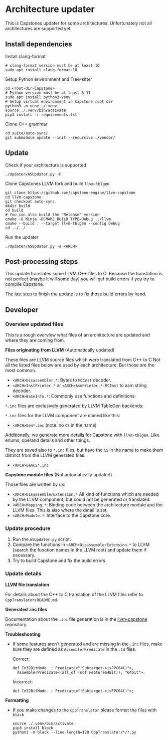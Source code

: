 # Architecture updater

This is Capstones updater for some architectures.
Unfortunately not all architectures are supported yet.

## Install dependencies

Install clang-format

```
# clang-format version must be at least 16
sudo apt install clang-format-18
```

Setup Python environment and Tree-sitter

```
cd <root-dir-Capstone>
# Python version must be at least 3.11
sudo apt install python3-venv
# Setup virtual environment in Capstone root dir
python3 -m venv ./.venv
source ./.venv/bin/activate
pip3 install -r requirements.txt
```

Clone C++ grammar

```
cd suite/auto-sync/
git submodule update --init --recursive ./vendor/
```

## Update

Check if your architecture is supported.

```
./Updater/ASUpdater.py -h
```

Clone Capstones LLVM fork and build `llvm-tblgen`

```
git clone https://github.com/capstone-engine/llvm-capstone
cd llvm-capstone
git checkout auto-sync
mkdir build
cd build
# You can also build the "Release" version
cmake -G Ninja -DCMAKE_BUILD_TYPE=Debug ../llvm
cmake --build . --target llvm-tblgen --config Debug
cd ../../
```

Run the updater

```
./Updater/ASUpdater.py -a <ARCH>
```

## Post-processing steps

This update translates some LLVM C++ files to C.
Because the translation is not perfect (maybe it will some day)
you will get build errors if you try to compile Capstone.

The last step to finish the update is to fix those build errors by hand.

## Developer

### Overview updated files

This is a rough overview what files of an architecture are updated and where they are coming from.

**Files originating from LLVM** (Automatically updated)

These files are LLVM source files which were translated from C++ to C
Not all the listed files below are used by each architecture.
But those are the most common.

- `<ARCH>Disassembler.*`: Bytes to `MCInst` decoder.
- `<ARCH>InstPrinter.*` or `<ARCH>AsmPrinter.*`: `MCInst` to asm string decoder.
- `<ARCH>BaseInfo.*`: Commonly use functions and definitions.

`*.inc` files are exclusively generated by LLVM TableGen backends:

`*.inc` files for the LLVM component are named like this:
- `<ARCH>Gen*.inc` (note: no `CS` in the name)

Additionally, we generate more details for Capstone with `llvm-tblgen`.
Like enums, operand details and other things.

They are saved also to `*.inc` files, but have the `CS` in the name to make them distinct from the LLVM generated files.

- `<ARCH>GenCS*.inc`

**Capstone module files** (Not automatically updated)

Those files are written by us:

- `<ARCH>DisassemblerExtension.*` All kind of functions which are needed by the LLVM component, but could not be generated or translated.
- `<ARCH>Mapping.*`: Binding code between the architecture module and the LLVM files. This is also where the detail is set.
- `<ARCH>Module.*`: Interface to the Capstone core.

### Update procedure

1. Run the `ASUpdater.py` script.
2. Compare the functions in `<ARCH>DisassemblerExtension.*` to LLVM (search the function names in the LLVM root)
and update them if necessary.
3. Try to build Capstone and fix the build errors.

### Update details

**LLVM file translation**

For details about the C++ to C translation of the LLVM files refer to `CppTranslator/README.md`.

**Generated .inc files**

Documentation about the `.inc` file generation is in the [llvm-capstone](https://github.com/capstone-engine/llvm-capstone) repository.

**Troubleshooting**

- If some features aren't generated and are missing in the `.inc` files, make sure they are defined as `AssemblerPredicate` in the `.td` files.

  Correct:
  ```
  def In32BitMode  : Predicate<"!Subtarget->isPPC64()">,
    AssemblerPredicate<(all_of (not Feature64Bit)), "64bit">;
  ```
  Incorrect:
  ```
  def In32BitMode  : Predicate<"!Subtarget->isPPC64()">;
  ```

**Formatting**

- If you make changes to the `CppTranslator` please format the files with `black`
  ```
  source ./.venv/bin/activate
  pip3 install black
  python3 -m black --line-length=120 CppTranslator/*/*.py
  ```
